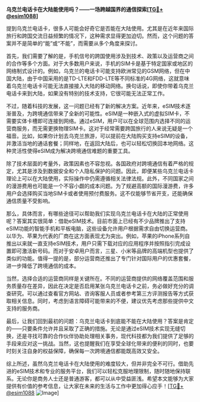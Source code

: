 **乌克兰电话卡在大陆能使用吗？——一场跨越国界的通信探索[[TG💪+ @esim1088](https://t.me/s/esim1088)]**

提到乌克兰电话卡，很多人可能会好奇它是否能在大陆使用。尤其是在近年来国际旅行和跨国交流日益频繁的情况下，这种需求显得更加迫切。然而，这个问题的答案并不是简单的“能”或“不能”，而需要从多个角度来探讨。

首先，我们需要了解的是，手机信号的跨国使用涉及到技术、政策以及运营商之间的合作等多个方面。对于大多数用户来说，手机的SIM卡是基于特定国家或地区的网络制式设计的。例如，乌克兰的电话卡可能支持欧洲常见的GSM网络，但在中国大陆，由于中国采用的是TD-LTE和FDD-LTE等不同标准的4G网络，这就意味着乌克兰电话卡可能无法直接接入大陆的移动网络。换句话说，即使你带着乌克兰电话卡来到大陆，如果没有特别的技术支持，它很可能无法正常工作。

不过，随着科技的发展，这一问题已经有了新的解决方案。近年来，eSIM技术逐渐普及，为跨境通信带来了全新的可能性。eSIM是一种嵌入式的虚拟SIM卡，不需要实体卡槽即可连接到网络。通过eSIM，用户可以在全球范围内选择不同的运营商服务，而无需更换物理SIM卡。这对于经常需要跨国旅行的人来说无疑是一个福音。比如，如果你计划去乌克兰旅游，可以提前在大陆购买支持eSIM的设备，并激活当地的通话套餐；同样地，在返回大陆后，也可以轻松切换回本地网络。这种灵活性使得eSIM成为解决跨境通信难题的重要工具。

除了技术层面的考量外，政策因素也不容忽视。各国政府对跨境通信有着严格的规定，尤其是涉及到数据安全和个人隐私保护的问题。因此，即便某些乌克兰电话卡理论上可以在大陆使用，实际操作中仍需遵循相关法律法规。此外，不同国家之间的漫游费用也可能是一个不容小觑的成本问题。为了规避高额的国际漫游费，许多用户会选择购买当地SIM卡或者使用预付费服务。这不仅能够节省开支，还能确保通信质量不受影响。

那么，具体而言，有哪些途径可以帮助我们实现乌克兰电话卡在大陆的正常使用呢？答案其实很简单：借助eSIM技术。目前市面上已经有不少品牌推出了支持eSIM功能的智能手机和平板电脑，这些设备允许用户根据需求自由切换运营商。以华为、苹果为代表的厂商在这方面表现尤为突出。例如，苹果的iPhone系列自推出以来就一直支持eSIM技术，用户只需下载对应的应用程序并按照指引完成设置即可激活新号码。而对于安卓用户而言，三星、小米等品牌的高端机型也提供了类似的功能。值得一提的是，部分运营商还推出了专门针对国际用户的优惠套餐，进一步降低了跨境通信的成本。

当然，选择合适的运营商同样是关键所在。不同的运营商提供的网络覆盖范围和服务质量存在差异，因此在决定是否启用某张乌克兰电话卡之前，务必做好充分的调查研究。可以通过查看官方网站、咨询客服人员或者参考第三方评测报告等方式获取相关信息。同时，考虑到语言障碍可能带来的不便，建议优先考虑那些提供中文支持的服务商。

最后，让我们回到最初的问题：乌克兰电话卡到底能不能在大陆使用？答案是肯定的——只要条件允许并且采取了正确的措施。无论是通过eSIM技术实现无缝切换，还是寻找可靠的合作伙伴协助处理相关事务，现代科技都为我们提供了足够的手段来应对这一挑战。当然，这也提醒我们在享受全球化带来的便利的同时，也要时刻关注自身的权益保障，确保每一次跨境通信都能既高效又安全。

综上所述，虽然乌克兰电话卡在大陆使用的难度较大，但并非完全不可行。借助先进的eSIM技术和专业的服务平台，我们可以轻松克服地理限制，随时随地保持联系。无论你是商务人士还是普通游客，都可以从中受益匪浅。希望本文能够为大家提供有价值的参考信息，让大家在未来的生活与工作中更加得心应手！[[TG💪+ @esim1088](https://t.me/s/esim1088) ![Image](https://i.postimg.cc/4NQfJmqS/Snipaste-2025-05-13-00-14-12.png)]